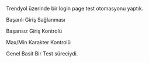 Trendyol üzerinde bir login page test otomasyonu yaptık.

Başarılı Giriş Sağlanması

Başarısız Giriş Kontrolü

Max/Min Karakter Kontrolü

Genel Basit Bir Test süreciydi.
